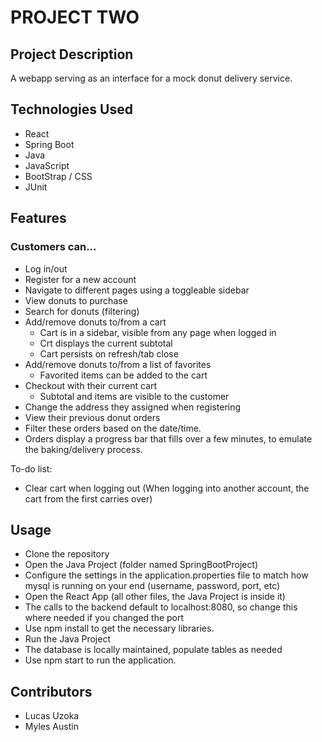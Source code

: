 # PROJECT TWO

## Project Description

A webapp serving as an interface for a mock donut delivery service. 

## Technologies Used

* React
* Spring Boot
* Java
* JavaScript
* BootStrap / CSS
* JUnit

## Features

### Customers can...
* Log in/out
* Register for a new account
* Navigate to different pages using a toggleable sidebar
* View donuts to purchase
* Search for donuts (filtering)
* Add/remove donuts to/from a cart
  * Cart is in a sidebar, visible from any page when logged in
  * Crt displays the current subtotal
  * Cart persists on refresh/tab close
* Add/remove donuts to/from a list of favorites
  * Favorited items can be added to the cart 
* Checkout with their current cart
  * Subtotal and items are visible to the customer 
* Change the address they assigned when registering
* View their previous donut orders
 * Filter these orders based on the date/time.
 * Orders display a progress bar that fills over a few minutes, to emulate the baking/delivery process. 

To-do list:
* Clear cart when logging out (When logging into another account, the cart from the first carries over)


## Usage

* Clone the repository
* Open the Java Project (folder named SpringBootProject)
* Configure the settings in the application.properties file to match how mysql is running on your end (username, password, port, etc)
* Open the React App (all other files, the Java Project is inside it)
* The calls to the backend default to localhost:8080, so change this where needed if you changed the port
* Use npm install to get the necessary libraries.
* Run the Java Project
* The database is locally maintained, populate tables as needed
* Use npm start to run the application.

## Contributors

* Lucas Uzoka
* Myles Austin



